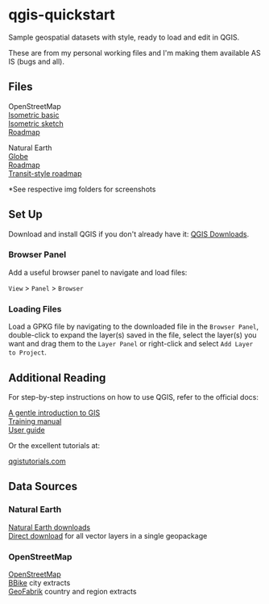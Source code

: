 # qgis-quickstart

Sample geospatial datasets with style, ready to load and edit in QGIS.

These are from my personal working files and I'm making them available AS IS (bugs and all).

## Files

OpenStreetMap  
[Isometric basic](https://github.com/geographyclub/qgis-quickstart/tree/main/openstreetmap/isometric_basic)  
[Isometric sketch](https://github.com/geographyclub/qgis-quickstart/tree/main/openstreetmap/isometric_sketch)  
[Roadmap](https://github.com/geographyclub/qgis-quickstart/tree/main/openstreetmap/roadmap)  

Natural Earth  
[Globe](https://github.com/geographyclub/qgis-quickstart/tree/main/naturalearth/globe)  
[Roadmap](https://github.com/geographyclub/qgis-quickstart/tree/main/naturalearth/roadmap)  
[Transit-style roadmap](https://github.com/geographyclub/qgis-quickstart/tree/main/naturalearth/transit)  

*See respective img folders for screenshots

## Set Up

Download and install QGIS if you don't already have it: [QGIS Downloads](https://qgis.org/download/).

### Browser Panel

Add a useful browser panel to navigate and load files:

`View` > `Panel` > `Browser`

### Loading Files

Load a GPKG file by navigating to the downloaded file in the `Browser Panel`, double-click to expand the layer(s) saved in the file, select the layer(s) you want and drag them to the `Layer Panel` or right-click and select `Add Layer to Project`.

## Additional Reading

For step-by-step instructions on how to use QGIS, refer to the official docs:  

[A gentle introduction to GIS](https://docs.qgis.org/3.34/en/docs/gentle_gis_introduction/)  
[Training manual](https://docs.qgis.org/3.34/en/docs/training_manual/)  
[User guide](https://docs.qgis.org/3.34/en/docs/user_manual/)  

Or the excellent tutorials at:  

[qgistutorials.com](https://www.qgistutorials.com/en/)  

## Data Sources

### Natural Earth
[Natural Earth downloads](https://www.naturalearthdata.com/downloads/)  
[Direct download](https://naciscdn.org/naturalearth/packages/natural_earth_vector.gpkg.zip) for all vector layers in a single geopackage  

### OpenStreetMap
[OpenStreetMap](https://www.openstreetmap.org/#map=2/71.3/-96.8.)  
[BBike](https://download.bbbike.org/osm/bbbike/) city extracts  
[GeoFabrik](https://download.geofabrik.de/) country and region extracts  
